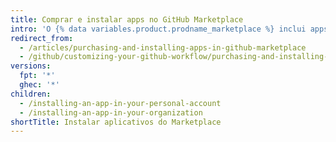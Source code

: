 ```yaml
---
title: Comprar e instalar apps no GitHub Marketplace
intro: 'O {% data variables.product.prodname_marketplace %} inclui apps com planos de preços pagos e gratuitos. Quando encontrar um app pago que gostaria de usar em sua conta pessoal ou organização, você pode comprar e instalar o app usando suas informações de cobrança existentes.'
redirect_from:
  - /articles/purchasing-and-installing-apps-in-github-marketplace
  - /github/customizing-your-github-workflow/purchasing-and-installing-apps-in-github-marketplace
versions:
  fpt: '*'
  ghec: '*'
children:
  - /installing-an-app-in-your-personal-account
  - /installing-an-app-in-your-organization
shortTitle: Instalar aplicativos do Marketplace
---
```


